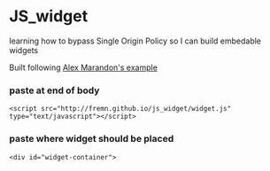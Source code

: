 # JS_widget

 learning how to bypass Single Origin Policy so I can build embedable widgets

 Built following [Alex Marandon's example](http://alexmarandon.com/articles/web_widget_jquery/)
 
 
### paste at end of body
````<script src="http://fremn.github.io/js_widget/widget.js" type="text/javascript"></script>````



### paste where widget should be placed

````<div id="widget-container">````

